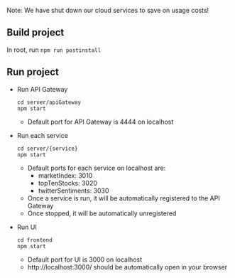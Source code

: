 Note: We have shut down our cloud services to save on usage costs!

## Build project

In root, run
    ```
    npm run postinstall
    ```


## Run project

* Run API Gateway
    ```
    cd server/apiGateway
    npm start
    ```
    * Default port for API Gateway is 4444 on localhost

* Run each service
    ```
    cd server/{service}
    npm start
    ```
    * Default ports for each service on localhost are: 
        * marketIndex: 3010
        * topTenStocks: 3020
        * twitterSentiments: 3030
    * Once a service is run, it will be automatically registered to the API Gateway
    * Once stopped, it will be automatically unregistered


* Run UI
    ```
    cd frontend
    npm start
    ```
    * Default port for UI is 3000 on localhost
    * http://localhost:3000/ should be automatically open in your browser
